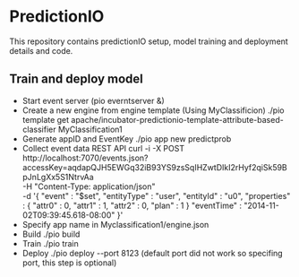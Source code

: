 # PredictionIO
This repository contains predictionIO setup, model training and deployment details and code.

## Train and deploy model
- Start event server (pio everntserver &)
- Create a new engine from engine template (Using MyClassificion)
./pio template get apache/incubator-predictionio-template-attribute-based-classifier MyClassification1
- Generate appID and EventKey 
./pio app new predictprob
- Collect event data REST API
curl -i -X POST http://localhost:7070/events.json?accessKey=aqdapQJH5EWGq32iB93YS9zsSqIHZwtDIkI2rHyf2qiSk59BpJnLgXx5S1NtrvAa \
-H "Content-Type: application/json" \
-d '{
  "event" : "$set",
  "entityType" : "user",
  "entityId" : "u0",
  "properties" : {
    "attr0" : 0,
    "attr1" : 1,
    "attr2" : 0,
    "plan" : 1
  }
  "eventTime" : "2014-11-02T09:39:45.618-08:00"
}'
- Specify app name in Myclassification1/engine.json 
- Build
./pio build
- Train
./pio train
- Deploy
./pio deploy --port 8123 (default port did not work so specifing port, this step is optional)
